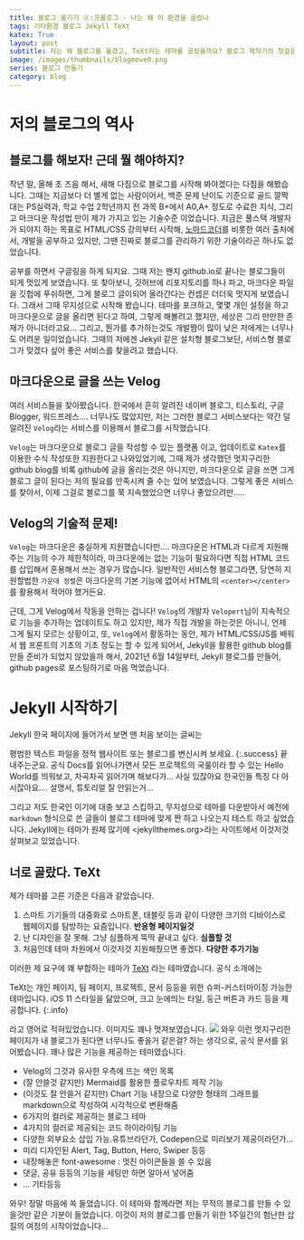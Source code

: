 ```yaml
---
title: 블로그 옮기기 ⓪:프롤로그 - 나는 왜 이 환경을 골랐나
tags: 기타환경 블로그 Jekyll TeXt
katex: True
layout: post
subtitle: 저는 왜 블로그를 옮겼고, TeXt라는 테마를 골랐을까요? 블로그 제작기의 첫걸음 입니다.
image: /images/thumbnails/blogmove0.png
series: 블로그 만들기
category: blog
---
```


# 저의 블로그의 역사

## 블로그를 해보자! 근데 뭘 해야하지?

작년 말, 올해 초 즈음 해서, 새해 다짐으로 블로그를 시작해 봐야겠다는 다짐을 해봤습니다.
그때는 지금보다 더 별게 없는 사람이어서, 백준 문제 난이도 기준으로 골드 깔짝대는 PS실력과, 학교 수업 2학년까지 전 과목 B+에서 A0,A+ 정도로 수료한 지식, 그리고 마크다운 작성법 만이 제가 가지고 있는 기술수준 이었습니다. 지금은 풀스택 개발자가 되야지 하는 목표로 HTML/CSS 강의부터 시작해, [노마드코더](https://nomadcoders.co)를 비롯한 여러 출처에서, 개발을 공부하고 있지만, 그땐 진짜로 블로그를 관리하기 위한 기술이라곤 하나도 없었습니다.

공부를 하면서 구글링을 하게 되지요. 그때 저는 왠지 github.io로 끝나는 블로그들이 되게 멋있게 보였습니다. 또 찾아보니, 깃허브에 리포지토리를 하나 파고, 마크다운 파일을 깃헙에 푸쉬하면, 그게 블로그 글이되어 올라간다는 컨셉은 더더욱 멋지게 보였습니다. 그래서 그때 무지성으로 시작해 봤습니다. 테마를 포크하고, 몇몇 개인 설정을 하고 마크다운으로 글을 올리면 된다고 하여, 그렇게 해볼려고 했지만, 세상은 그리 만만한 존재가 아니더라고요... 그리고, 뭔가를 추가하는것도 개발짬이 많이 낮은 저에게는 너무나도 어려운 일이었습니다. 그때의 저에겐 Jekyll 같은 설치형 블로그보단, 서비스형 블로그가 맞겠다 싶어 좋은 서비스를 찾을려고 했습니다.

## 마크다운으로 글을 쓰는 Velog

여러 서비스들을 찾아봤습니다. 한국에서 흔히 알려진 네이버 블로그, 티스토리, 구글 Blogger, 워드프레스.... 너무나도 많았지만, 저는 그러한 블로그 서비스보다는 약간 덜 알려진 `Velog`라는 서비스를 이용해서 블로그를 시작했습니다.

`Velog`는 마크다운으로 블로그 글을 작성할 수 있는 플랫폼 이고, 업데이트로 `Katex`를 이용한 수식 작성또한 지원한다고 나와있었기에, 그때 제가 생각했던 멋지구리한 github blog를 비록 github에 글을 올리는것은 아니지만, 마크다운으로 글을 쓰면 그게 블로그 글이 된다는 저의 필요를 만족시켜 줄 수는 있어 보였습니다. 그렇게 좋은 서비스를 찾아서, 이제 그걸로 블로그를 쭉 지속했었으면 너무나 좋았으려만.....

## Velog의 기술적 문제!

`Velog`는 마크다운은 충실하게 지원했습니다만.... 마크다운은 HTML과 다르게 지원해주는 기능의 수가 제한적이라, 마크다운에는 없는 기능이 필요하다면 직접 HTML 코드를 삽입해서 혼용해서 쓰는 경우가 많습니다. 일반적인 서비스형 블로그라면, 당연히 지원할법한 `가운데 정렬`은 마크다운의 기본 기능에 없어서 HTML의 `<center></center>`를 활용해서 적어야 했거든요.

근데, 그게 Velog에서 작동을 안하는 겁니다! `Velog`의 개발자 `Velopert`님이 지속적으로 기능을 추가하는 업데이트도 하고 있지만, 제가 직접 개발을 하는것은 아니니, 언제 그게 될지 모르는 상황이고, 또, `Velog`에서 활동하는 동안, 제가 HTML/CSS/JS를 배워서 웹 프론트의 기초의 기초 정도는 할 수 있게 되어서, Jekyll을 활용한 github blog를 만들 준비가 되었지 않았을까 해서, 2021년 6월 14일부터, Jekyll 블로그를 만들어, github pages로 포스팅하기로 마음 먹었습니다.

# Jekyll 시작하기

Jekyll 한국 페이지에 들어가서 보면 맨 처음 보이는 글씨는

평범한 텍스트 파일을 정적 웹사이트 또는 블로그를 변신시켜 보세요.
{:.success}
끝내주는군요. 공식 Docs를 읽어나가면서 모든 프로젝트의 국룰이라 할 수 있는 Hello World를 띄워보고, 차곡차곡 읽어가며 해보다가... 사실 있잖아요 한국인들 특징 다 아시잖아요.... 설명서, 튜토리얼 잘 안읽는거...

그리고 저도 한국인 이기에 대충 보고 스킵하고, 무지성으로 테마를 다운받아서 예전에 `markdown` 형식으로 쓴 글들이 블로그 테마에 맞게 짠 하고 나오는지 테스트 하고 싶었습니다. Jekyll에는 테마가 원체 많기에 <jekyllthemes.org>라는 사이트에서 이것저것 살펴보고 있었습니다.

## 너로 골랐다. TeXt

제가 테마를 고른 기준은 다음과 같았습니다.

1. 스마트 기기들의 대중화로 스마트폰, 태블릿 등과 같이 다양한 크기의 디바이스로 웹페이지를 탐방하는 요즘입니다. **반응형 페이지일것**
2. 난 디자인을 잘 못해. 그냥 심플하게 뚝딱 끝내고 싶다. **심플할 것**
3. 처음인데 테마 차원에서 이것저것 지원해줬으면 좋겠다. **다양한 추가기능**

이러한 제 요구에 꽤 부합하는 테마가 [TeXt](https://github.com/kitian616/jekyll-TeXt-theme) 라는 테마였습니다. 공식 소개에는

TeXt는 개인 페이지, 팀 페이지, 프로젝트, 문서 등등을 위한 슈퍼-커스터마이징 가능한 테마입니다. iOS 11 스타일을 닮았으며, 크고 눈에띄는 타일, 둥근 버튼과 카드 등을 제공합니다.
{:.info}

라고 영어로 적혀있었습니다. 이미지도 꽤나 멋져보였습니다.
![](https://raw.githubusercontent.com/kitian616/jekyll-TeXt-theme/master/screenshots/TeXt-home.jpg)
와우 이런 멋지구리한 페이지가 내 블로그가 된다면 너무나도 좋을거 같은걸? 하는 생각으로, 공식 문서를 읽어봤습니다. 꽤나 많은 기능을 제공하는 테마였습니다.

-   Velog의 그것과 유사한 우측에 뜨는 색인 목록
-   (잘 안쓸것 같지만) Mermaid를 활용한 플로우차트 제작 기능
-   (이것도 잘 안쓸거 같지만) Chart 기능 내장으로 다양한 형태의 그래프를 markdown으로 작성하여 시각적으로 변환해줌
-   6가지의 컬러로 제공하는 블로그 테마
-   4가지의 컬러로 제공되는 코드 하이라이팅 기능
-   다양한 외부요소 삽입 가능.유튜브라던가, Codepen으로 미리보기 제공이라던가...
-   미리 디자인된 Alert, Tag, Button, Hero, Swiper 등등
-   내장해놓은 font-awesome : 멋진 아이콘들을 쓸 수 있음
-   댓글, 공유 등등의 기능을 세팅만 하면 알아서 넣어줌
-   ... 기타등등

와우! 정말 마음에 쏙 들었습니다. 이 테마와 함께라면 저는 무적의 블로그를 만들 수 있을것만 같은 기분이 들었습니다. 이것이 저의 블로그를 만들기 위한 1주일간의 험난한 삽질의 여정의 시작이었습니다...
